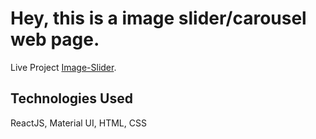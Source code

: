 # Hey, this is a image slider/carousel web page.

Live Project [Image-Slider](https://image-slider-saurabh.netlify.app/).

## Technologies Used

ReactJS, Material UI, HTML, CSS
